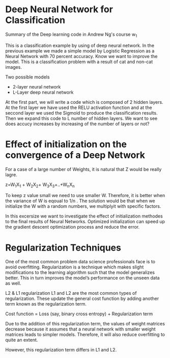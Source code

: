 # Deep Neural Network for Classification
Summary of the Deep learning code in Andrew Ng's course  w<sub>1<sub>

This is a classification example by using of deep neural network. In the previous example we made a simple model by Logistic Regression as a Neural Network with 70 percent accuracy. Know we want to improve the model. This is a classification problem with a result of cat and non-cat images.

Two possible models

- 2-layer neural network
- L-Layer deep neural network

At the first part, we will write a code which is composed of 2 hidden layers. At the first layer we have used the RELU activation function and at the seccond layer we used the Sigmoid to produce the classification results. Then we expand this code to L number of hidden layers. We want to see does accucy increases by increasing of the number of layers or not?


# Effect of initialization on the convergence of a Deep Network
For a case of a large number of Weights, it is natural that Z would be really lagre.

z=W<sub>1</sub>X<sub>1</sub> + W<sub>2</sub>X<sub>2</sub>+ W<sub>3</sub>X<sub>3</sub>+..+W<sub>n</sub>X<sub>n</sub>


To  keep z value small we need to use smaller W. Therefore, it is better when the variance of W is eqoual to 1/n .
The solution would be that when we initialize the W with a random numbers, we multiplyit with specific factors.


In this excersize we want to investigate the effect of initialization methodes to the final results of Neural Networks.  Optimized initialization can speed up the gradient descent optimization process and reduce the error. 


# Regularization Techniques
One of the most common problem data science professionals face is to avoid overfitting. Regularization is a technique which makes slight modifications to the learning algorithm such that the model generalizes better. This in turn improves the model’s performance on the unseen data as well.

L2 & L1 regularization
L1 and L2 are the most common types of regularization. These update the general cost function by adding another term known as the regularization term.

Cost function = Loss (say, binary cross entropy) + Regularization term

Due to the addition of this regularization term, the values of weight matrices decrease because it assumes that a neural network with smaller weight matrices leads to simpler models. Therefore, it will also reduce overfitting to quite an extent.

However, this regularization term differs in L1 and L2.
